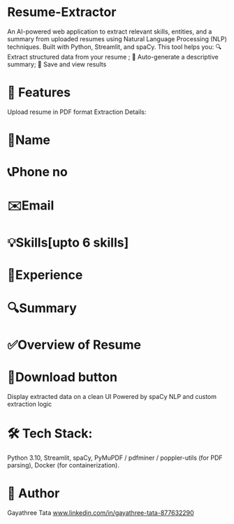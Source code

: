 # Resume-Extractor
An AI-powered web application to extract relevant skills, entities, and a summary from uploaded resumes using Natural Language Processing (NLP) techniques. Built with Python, Streamlit, and spaCy.
This tool helps you:
🔍 Extract structured data from your resume ; 🧠 Auto-generate a descriptive summary; 💾 Save and view results

# 🚀 Features
Upload resume in PDF format
Extraction Details:
# 📝Name
# 📞Phone no
# ✉️Email
# 💡Skills[upto 6 skills]
# 💼Experience
# 🔍Summary
# ✅Overview of Resume
# 💾Download button

Display extracted data on a clean UI
Powered by spaCy NLP and custom extraction logic

# 🛠️ Tech Stack: 
Python 3.10, 
Streamlit,
spaCy,
PyMuPDF / pdfminer / poppler-utils (for PDF parsing),
Docker (for containerization).

# 👤 Author
Gayathree Tata
www.linkedin.com/in/gayathree-tata-877632290
